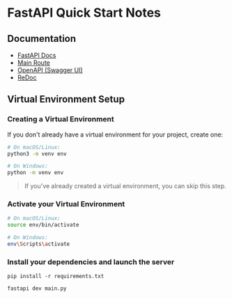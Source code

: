 # FastAPI Quick Start Notes

## Documentation
- [FastAPI Docs](https://fastapi.tiangolo.com/)
- [Main Route](http://localhost:8000/)
- [OpenAPI (Swagger UI)](http://127.0.0.1:8000/docs)
- [ReDoc](http://127.0.0.1:8000/redoc)

## Virtual Environment Setup

### Creating a Virtual Environment
If you don't already have a virtual environment for your project, create one:
```bash
# On macOS/Linux:
python3 -m venv env

# On Windows:
python -m venv env
```
> If you've already created a virtual environment, you can skip this step.

### Activate your Virtual Environment
```bash
# On macOS/Linux:
source env/bin/activate

# On Windows:
env\Scripts\activate
```

### Install your dependencies and launch the server
`pip install -r requirements.txt` 

`fastapi dev main.py` 




